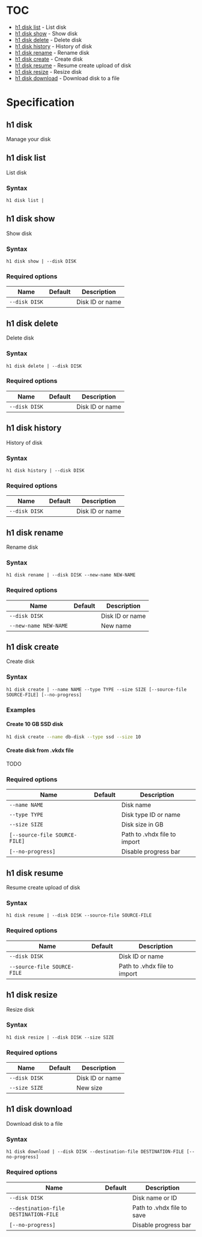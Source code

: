 # TOC

  * [h1 disk list](#h1-disk-list) - List disk
  * [h1 disk show](#h1-disk-show) - Show disk
  * [h1 disk delete](#h1-disk-delete) - Delete disk
  * [h1 disk history](#h1-disk-history) - History of disk
  * [h1 disk rename](#h1-disk-rename) - Rename disk
  * [h1 disk create](#h1-disk-create) - Create disk
  * [h1 disk resume](#h1-disk-resume) - Resume create upload of disk
  * [h1 disk resize](#h1-disk-resize) - Resize disk
  * [h1 disk download](#h1-disk-download) - Download disk to a file


# Specification

## h1 disk

Manage your disk

## h1 disk list

List disk

### Syntax

```h1 disk list | ```

## h1 disk show

Show disk

### Syntax

```h1 disk show | --disk DISK```

### Required options

| Name | Default | Description |
| ---- | ------- | ----------- |
| ```--disk DISK``` |  | Disk ID or name |

## h1 disk delete

Delete disk

### Syntax

```h1 disk delete | --disk DISK```

### Required options

| Name | Default | Description |
| ---- | ------- | ----------- |
| ```--disk DISK``` |  | Disk ID or name |

## h1 disk history

History of disk

### Syntax

```h1 disk history | --disk DISK```

### Required options

| Name | Default | Description |
| ---- | ------- | ----------- |
| ```--disk DISK``` |  | Disk ID or name |

## h1 disk rename

Rename disk

### Syntax

```h1 disk rename | --disk DISK --new-name NEW-NAME```

### Required options

| Name | Default | Description |
| ---- | ------- | ----------- |
| ```--disk DISK``` |  | Disk ID or name |
| ```--new-name NEW-NAME``` |  | New name |

## h1 disk create

Create disk

### Syntax

```h1 disk create | --name NAME --type TYPE --size SIZE [--source-file SOURCE-FILE] [--no-progress]```

### Examples

#### Create 10 GB SSD disk

```bash
h1 disk create --name db-disk --type ssd --size 10
```

#### Create disk from .vkdx file

TODO

### Required options

| Name | Default | Description |
| ---- | ------- | ----------- |
| ```--name NAME``` |  | Disk name |
| ```--type TYPE``` |  | Disk type ID or name |
| ```--size SIZE``` |  | Disk size in GB |
| ```[--source-file SOURCE-FILE]``` |  | Path to .vhdx file to import |
| ```[--no-progress]``` |  | Disable progress bar |

## h1 disk resume

Resume create upload of disk

### Syntax

```h1 disk resume | --disk DISK --source-file SOURCE-FILE```

### Required options

| Name | Default | Description |
| ---- | ------- | ----------- |
| ```--disk DISK``` |  | Disk ID or name |
| ```--source-file SOURCE-FILE``` |  | Path to .vhdx file to import |

## h1 disk resize

Resize disk

### Syntax

```h1 disk resize | --disk DISK --size SIZE```

### Required options

| Name | Default | Description |
| ---- | ------- | ----------- |
| ```--disk DISK``` |  | Disk ID or name |
| ```--size SIZE``` |  | New size |

## h1 disk download

Download disk to a file

### Syntax

```h1 disk download | --disk DISK --destination-file DESTINATION-FILE [--no-progress]```

### Required options

| Name | Default | Description |
| ---- | ------- | ----------- |
| ```--disk DISK``` |  | Disk name or ID |
| ```--destination-file DESTINATION-FILE``` |  | Path to .vhdx file to save |
| ```[--no-progress]``` |  | Disable progress bar |

